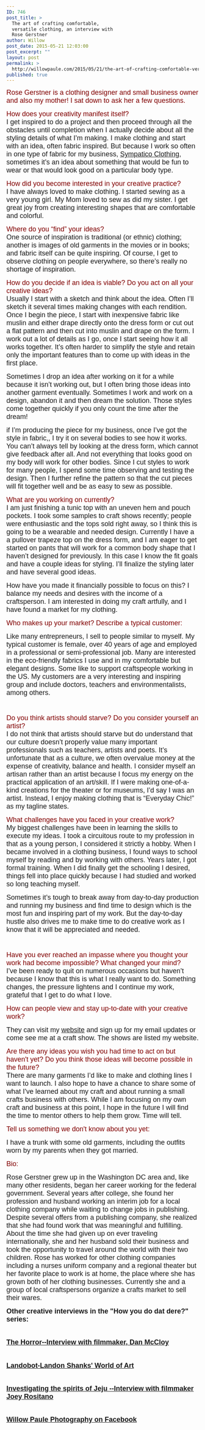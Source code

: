 ```yaml
---
ID: 746
post_title: >
  The art of crafting comfortable,
  versatile clothing, an interview with
  Rose Gerstner
author: Willow
post_date: 2015-05-21 12:03:00
post_excerpt: ""
layout: post
permalink: >
  http://willowpaule.com/2015/05/21/the-art-of-crafting-comfortable-versatile-clothing-an-interview-with-rose-gerstner/
published: true
---
```

<p><span style="font-size:18px;"><span style="font-family: gill sans,calibri,trebuchet ms,sans-serif;">
<zentobox height="960" preview="/img/s12/v177/p1171660588-6.jpg" width="639"><!--
{
  "type": "zf.zentobox.PhotoVideo",
  "options": {
    "autoPlay": false,
    "hoverAction": "1",
    "hideWatermark": "false",
    "isSoundtrackLooped": false,
    "duration": "5",
    "transition": "2",
    "autoStart": false,
    "needLoopImages": false,
    "isRandom": false,
    "hasTopBar": true,
    "needLinkToGallery": true,
    "linkToGalleryText": "Visit Gallery",
    "showPhotoTitles": true,
    "showGalleryTitle": true,
    "showController": true,
    "allowFullScreen": true,
    "showThumbs": false,
    "controllerStyle": "31",
    "showOpeningSlide": true,
    "showClosingSlide": true,
    "slideBgColor": "#111111",
    "slideDisplayNameColor": "#f5f5f5",
    "slideGalleryTitleColor": "#dddddd",
    "bgColor": "#555555",
    "isBackgroundTransparent": false,
    "hideBorder": false,
    "borderColor": "#555555",
    "animationStyle": 2,
    "animationColor": "#cccccc",
    "anchorPoint": 4,
    "click": {
      "action": "0",
      "newWindow": false,
      "url": ""
    }
  },
  "layout": {
    "imageSize": "-1",
    "customWidth": "800",
    "customHeight": "630",
    "browserScaling": "true",
    "themeBorder": "true",
    "alignment": "1",
    "hSpace": "25",
    "vSpace": "15",
    "borderWidth": 0,
    "sizingMode": "0",
    "fixedAlignment": "false"
  },
  "content": {
    "ownerId": 841192347,
    "photoSetId": "gal752476590",
    "photoId": "1171660588",
    "isVideo": false,
    "title": "",
    "caption": "Model Lauren wears a Sympatico creation.\nPhoto Copyright, Willow Paule Photography, 2015.",
    "altText": ""
  }
}
--></zentobox>
</span></span></p>

<p><span style="font-size:18px;"><span style="font-family: gill sans,calibri,trebuchet ms,sans-serif;"><span style="color: rgb(128, 0, 0);">Rose Gerstner is a clothing designer and small business owner and also my mother! I sat down to ask her a few questions. </span></span></span></p>

<p><span style="font-size:18px;"><span style="font-family: gill sans,calibri,trebuchet ms,sans-serif;"><span style="color: rgb(128, 0, 0);">How does your creativity manifest itself?</span><br/>
I get inspired to do a project and then proceed through all the obstacles until completion when I actually decide about all the styling details of what I&rsquo;m making. I make clothing and start with an idea, often fabric inspired. But because I work so often in one type of fabric for my business, <a href="http://www.sympaticoclothing.com" target="_blank">Sympatico Clothing</a>, sometimes it&rsquo;s an idea about something that would be fun to wear or that would look good on a particular body type.</span></span></p>

<p>
<zentobox height="960" preview="/img/s12/v186/p1171659181-6.jpg" width="638"><!--
{
  "type": "zf.zentobox.PhotoVideo",
  "options": {
    "autoPlay": false,
    "hoverAction": "1",
    "hideWatermark": "false",
    "isSoundtrackLooped": false,
    "duration": "5",
    "transition": "2",
    "autoStart": false,
    "needLoopImages": false,
    "isRandom": false,
    "hasTopBar": true,
    "needLinkToGallery": true,
    "linkToGalleryText": "Visit Gallery",
    "showPhotoTitles": true,
    "showGalleryTitle": true,
    "showController": true,
    "allowFullScreen": true,
    "showThumbs": false,
    "controllerStyle": "31",
    "showOpeningSlide": true,
    "showClosingSlide": true,
    "slideBgColor": "#111111",
    "slideDisplayNameColor": "#f5f5f5",
    "slideGalleryTitleColor": "#dddddd",
    "bgColor": "#555555",
    "isBackgroundTransparent": false,
    "hideBorder": false,
    "borderColor": "#555555",
    "animationStyle": 2,
    "animationColor": "#cccccc",
    "anchorPoint": 4,
    "click": {
      "action": "0",
      "newWindow": false,
      "url": ""
    }
  },
  "layout": {
    "imageSize": "-1",
    "customWidth": "800",
    "customHeight": "630",
    "browserScaling": "true",
    "themeBorder": "true",
    "alignment": "0",
    "hSpace": "25",
    "vSpace": "15",
    "borderWidth": 0,
    "sizingMode": "0",
    "fixedAlignment": "false"
  },
  "content": {
    "ownerId": 841192347,
    "photoSetId": "gal752476590",
    "photoId": "1171659181",
    "isVideo": false
  }
}
--></zentobox>
</p>

<p><span style="font-size:18px;"><span style="font-family: gill sans,calibri,trebuchet ms,sans-serif;"><span style="color: rgb(128, 0, 0);">How did you become interested in your creative practice?</span><br/>
I have always loved to make clothing. I started sewing as a very young girl. My Mom loved to sew as did my sister. I get great joy from creating interesting shapes that are comfortable and colorful.</span></span></p>

<p><span style="font-size:18px;"><span style="font-family: gill sans,calibri,trebuchet ms,sans-serif;"><span style="color: rgb(128, 0, 0);">Where do you &ldquo;find&rdquo; your ideas?</span><br/>
One source of inspiration is traditional (or ethnic) clothing; another is images of old garments in the movies or in books; and fabric itself can be quite inspiring. Of course, I get to observe clothing on people everywhere, so there&rsquo;s really no shortage of inspiration.</span></span></p>

<p><span style="font-size:18px;"><span style="font-family: gill sans,calibri,trebuchet ms,sans-serif;">
<zentobox height="960" preview="/img/s12/v184/p1171665479-6.jpg" width="638"><!--
{
  "type": "zf.zentobox.PhotoVideo",
  "options": {
    "autoPlay": false,
    "hoverAction": "1",
    "hideWatermark": "false",
    "isSoundtrackLooped": false,
    "duration": "5",
    "transition": "2",
    "autoStart": false,
    "needLoopImages": false,
    "isRandom": false,
    "hasTopBar": true,
    "needLinkToGallery": true,
    "linkToGalleryText": "Visit Gallery",
    "showPhotoTitles": true,
    "showGalleryTitle": true,
    "showController": true,
    "allowFullScreen": true,
    "showThumbs": false,
    "controllerStyle": "31",
    "showOpeningSlide": true,
    "showClosingSlide": true,
    "slideBgColor": "#111111",
    "slideDisplayNameColor": "#f5f5f5",
    "slideGalleryTitleColor": "#dddddd",
    "bgColor": "#555555",
    "isBackgroundTransparent": false,
    "hideBorder": false,
    "borderColor": "#555555",
    "animationStyle": 2,
    "animationColor": "#cccccc",
    "anchorPoint": 4,
    "click": {
      "action": "0",
      "newWindow": false,
      "url": ""
    }
  },
  "layout": {
    "imageSize": "-1",
    "customWidth": "800",
    "customHeight": "630",
    "browserScaling": "true",
    "themeBorder": "true",
    "alignment": "0",
    "hSpace": "25",
    "vSpace": "15",
    "borderWidth": 0,
    "sizingMode": "0",
    "fixedAlignment": "true"
  },
  "content": {
    "ownerId": 841192347,
    "photoSetId": "gal752476590",
    "photoId": "1171665479",
    "isVideo": false,
    "title": "",
    "caption": "Photo Copyright Willow Paule Photography, 2015. ",
    "altText": ""
  }
}
--></zentobox>

<zentobox height="960" preview="/img/s12/v176/p1171658999-6.jpg" width="638"><!--
{
  "type": "zf.zentobox.PhotoVideo",
  "options": {
    "autoPlay": false,
    "hoverAction": "1",
    "hideWatermark": "false",
    "isSoundtrackLooped": false,
    "duration": "5",
    "transition": "2",
    "autoStart": false,
    "needLoopImages": false,
    "isRandom": false,
    "hasTopBar": true,
    "needLinkToGallery": true,
    "linkToGalleryText": "Visit Gallery",
    "showPhotoTitles": true,
    "showGalleryTitle": true,
    "showController": true,
    "allowFullScreen": true,
    "showThumbs": false,
    "controllerStyle": "31",
    "showOpeningSlide": true,
    "showClosingSlide": true,
    "slideBgColor": "#111111",
    "slideDisplayNameColor": "#f5f5f5",
    "slideGalleryTitleColor": "#dddddd",
    "bgColor": "#555555",
    "isBackgroundTransparent": false,
    "hideBorder": false,
    "borderColor": "#555555",
    "animationStyle": 2,
    "animationColor": "#cccccc",
    "anchorPoint": 4,
    "click": {
      "action": "0",
      "newWindow": false,
      "url": ""
    }
  },
  "layout": {
    "imageSize": "-1",
    "customWidth": "800",
    "customHeight": "630",
    "browserScaling": "true",
    "themeBorder": "true",
    "alignment": "0",
    "hSpace": "25",
    "vSpace": "15",
    "borderWidth": 0,
    "sizingMode": "0",
    "fixedAlignment": "false"
  },
  "content": {
    "ownerId": 841192347,
    "photoSetId": "gal752476590",
    "photoId": "1171658999",
    "isVideo": false,
    "title": "",
    "caption": "Photo Copyright Robert Frost, 2015.",
    "altText": ""
  }
}
--></zentobox>
</span></span></p>

<p><span style="font-size:18px;"><span style="font-family: gill sans,calibri,trebuchet ms,sans-serif;"><span style="color: rgb(128, 0, 0);">How do you decide if an idea is viable? Do you act on all your creative ideas?</span><br/>
Usually I start with a sketch and think about the idea. Often I&rsquo;ll sketch it several times making changes with each rendition. Once I begin the piece, I start with inexpensive fabric like muslin and either drape directly onto the dress form or cut out a flat pattern and then cut into muslin and drape on the form. I work out a lot of details as I go, once I start seeing how it all works together. It&rsquo;s often harder to simplify the style and retain only the important features than to come up with ideas in the first place.</span></span></p>

<p><span style="font-size:18px;"><span style="font-family: gill sans,calibri,trebuchet ms,sans-serif;">
<zentobox height="682" preview="/img/s7/v152/p1171664995-5.jpg" width="910"><!--
{
  "type": "zf.zentobox.PhotoVideo",
  "options": {
    "autoPlay": false,
    "hoverAction": "1",
    "hideWatermark": "false",
    "isSoundtrackLooped": false,
    "duration": "5",
    "transition": "2",
    "autoStart": false,
    "needLoopImages": false,
    "isRandom": false,
    "hasTopBar": true,
    "needLinkToGallery": true,
    "linkToGalleryText": "Visit Gallery",
    "showPhotoTitles": true,
    "showGalleryTitle": true,
    "showController": true,
    "allowFullScreen": true,
    "showThumbs": false,
    "controllerStyle": "31",
    "showOpeningSlide": true,
    "showClosingSlide": true,
    "slideBgColor": "#111111",
    "slideDisplayNameColor": "#f5f5f5",
    "slideGalleryTitleColor": "#dddddd",
    "bgColor": "#555555",
    "isBackgroundTransparent": false,
    "hideBorder": false,
    "borderColor": "#555555",
    "animationStyle": 2,
    "animationColor": "#cccccc",
    "anchorPoint": 4,
    "click": {
      "action": "0",
      "newWindow": false,
      "url": ""
    }
  },
  "layout": {
    "imageSize": "-1",
    "customWidth": "800",
    "customHeight": "630",
    "browserScaling": "true",
    "themeBorder": "true",
    "alignment": "0",
    "hSpace": "25",
    "vSpace": "15",
    "borderWidth": 0,
    "sizingMode": "0",
    "fixedAlignment": "false"
  },
  "content": {
    "title": "",
    "caption": "The real designer working behind the scenes.",
    "altText": "",
    "ownerId": 841192347,
    "photoSetId": "gal752476590",
    "photoId": "1171664995",
    "isVideo": false
  }
}
--></zentobox>
</span></span></p>

<p><span style="font-size:18px;"><span style="font-family: gill sans,calibri,trebuchet ms,sans-serif;">Sometimes I drop an idea after working on it for a while because it isn&rsquo;t working out, but I often bring those ideas into another garment eventually. Sometimes I work and work on a design, abandon it and then dream the solution. Those styles come together quickly if you only count the time after the dream!</span></span></p>

<p><span style="font-size:18px;"><span style="font-family: gill sans,calibri,trebuchet ms,sans-serif;">if I&rsquo;m producing the piece for my business, once I&rsquo;ve got the style in fabric,, I try it on several bodies to see how it works. You can&rsquo;t always tell by looking at the dress form, which cannot give feedback after all. And not everything that looks good on my body will work for other bodies. Since I cut styles to work for many people, I spend some time observing and testing the design. Then I further refine the pattern so that the cut pieces will fit together well and be as easy to sew as possible.</span></span></p>

<p><span style="font-size:18px;"><span style="font-family: gill sans,calibri,trebuchet ms,sans-serif;">
<zentobox height="263" preview="/img/s12/v182/p1171659434-6.jpg" width="200"><!--
{
  "type": "zf.zentobox.PhotoVideo",
  "options": {
    "autoPlay": false,
    "hoverAction": "1",
    "hideWatermark": "false",
    "isSoundtrackLooped": false,
    "duration": "5",
    "transition": "2",
    "autoStart": false,
    "needLoopImages": false,
    "isRandom": false,
    "hasTopBar": true,
    "needLinkToGallery": true,
    "linkToGalleryText": "Visit Gallery",
    "showPhotoTitles": true,
    "showGalleryTitle": true,
    "showController": true,
    "allowFullScreen": true,
    "showThumbs": false,
    "controllerStyle": "31",
    "showOpeningSlide": true,
    "showClosingSlide": true,
    "slideBgColor": "#111111",
    "slideDisplayNameColor": "#f5f5f5",
    "slideGalleryTitleColor": "#dddddd",
    "bgColor": "#555555",
    "isBackgroundTransparent": false,
    "hideBorder": false,
    "borderColor": "#555555",
    "animationStyle": 2,
    "animationColor": "#cccccc",
    "anchorPoint": 4,
    "click": {
      "action": "0",
      "newWindow": false,
      "url": ""
    }
  },
  "layout": {
    "imageSize": "-1",
    "customWidth": "800",
    "customHeight": "630",
    "browserScaling": "true",
    "themeBorder": "true",
    "alignment": "0",
    "hSpace": "25",
    "vSpace": "15",
    "borderWidth": 0,
    "sizingMode": "0",
    "fixedAlignment": "true"
  },
  "content": {
    "ownerId": 841192347,
    "photoSetId": "gal752476590",
    "photoId": "1171659434",
    "isVideo": false
  }
}
--></zentobox>
</span></span></p>

<p><span style="font-size:18px;"><span style="font-family: gill sans,calibri,trebuchet ms,sans-serif;"><span style="color: rgb(128, 0, 0);">What are you working on currently?</span><br/>
I am just finishing a tunic top with an uneven hem and pouch pockets. I took some samples to craft shows recently; people were enthusiastic and the tops sold right away, so I think this is going to be a wearable and needed design. Currently I have a a pullover trapeze top on the dress form, and I am eager to get started on pants that will work for a common body shape that I haven&rsquo;t designed for previously. In this case I know the fit goals and have a couple ideas for styling. I&rsquo;ll finalize the styling later and have several good ideas.</span></span></p>

<p><span style="font-size:18px;"><span style="font-family: gill sans,calibri,trebuchet ms,sans-serif;">How have you made it financially possible to focus on this? I balance my needs and desires with the income of a craftsperson. I am interested in doing my craft artfully, and I have found a market for my clothing.</span></span></p>

<p><span style="font-size:18px;"><span style="font-family: gill sans,calibri,trebuchet ms,sans-serif;"><span style="color: rgb(128, 0, 0);">Who makes up your market? Describe a typical customer:</span></span></span></p>

<p><span style="font-size:18px;"><span style="font-family: gill sans,calibri,trebuchet ms,sans-serif;">Like many entrepreneurs, I sell to people similar to myself. My typical customer is female, over 40 years of age and employed in a professional or semi-professional job. Many are interested in the eco-friendly fabrics I use and in my comfortable but elegant designs. Some like to support craftspeople working in the US. My customers are a very interesting and inspiring group and include doctors, teachers and environmentalists, among others.</span></span></p>

<p><span style="font-size:18px;"><span style="font-family: gill sans,calibri,trebuchet ms,sans-serif;">
<zentobox height="960" preview="/img/s7/v169/p1171659132-6.jpg" width="638"><!--
{
  "type": "zf.zentobox.PhotoVideo",
  "options": {
    "autoPlay": false,
    "hoverAction": "1",
    "hideWatermark": "false",
    "isSoundtrackLooped": false,
    "duration": "5",
    "transition": "2",
    "autoStart": false,
    "needLoopImages": false,
    "isRandom": false,
    "hasTopBar": true,
    "needLinkToGallery": true,
    "linkToGalleryText": "Visit Gallery",
    "showPhotoTitles": true,
    "showGalleryTitle": true,
    "showController": true,
    "allowFullScreen": true,
    "showThumbs": false,
    "controllerStyle": "31",
    "showOpeningSlide": true,
    "showClosingSlide": true,
    "slideBgColor": "#111111",
    "slideDisplayNameColor": "#f5f5f5",
    "slideGalleryTitleColor": "#dddddd",
    "bgColor": "#555555",
    "isBackgroundTransparent": false,
    "hideBorder": false,
    "borderColor": "#555555",
    "animationStyle": 2,
    "animationColor": "#cccccc",
    "anchorPoint": 4,
    "click": {
      "action": "0",
      "newWindow": false,
      "url": ""
    }
  },
  "layout": {
    "imageSize": "-1",
    "customWidth": "800",
    "customHeight": "630",
    "browserScaling": "true",
    "themeBorder": "true",
    "alignment": "0",
    "hSpace": "25",
    "vSpace": "15",
    "borderWidth": 0,
    "sizingMode": "0",
    "fixedAlignment": "false"
  },
  "content": {
    "ownerId": 841192347,
    "photoSetId": "gal752476590",
    "photoId": "1171659132",
    "isVideo": false,
    "title": "",
    "caption": "Photo Copyright Robert Frost, 2015.",
    "altText": ""
  }
}
--></zentobox>
</span></span></p>

<p><span style="font-size:18px;"><span style="font-family: gill sans,calibri,trebuchet ms,sans-serif;">
<zentobox height="960" preview="/img/s10/v110/p1171663583-6.jpg" width="465"><!--
{
  "type": "zf.zentobox.PhotoVideo",
  "options": {
    "autoPlay": false,
    "hoverAction": "1",
    "hideWatermark": "false",
    "isSoundtrackLooped": false,
    "duration": "5",
    "transition": "2",
    "autoStart": false,
    "needLoopImages": false,
    "isRandom": false,
    "hasTopBar": true,
    "needLinkToGallery": true,
    "linkToGalleryText": "Visit Gallery",
    "showPhotoTitles": true,
    "showGalleryTitle": true,
    "showController": true,
    "allowFullScreen": true,
    "showThumbs": false,
    "controllerStyle": "31",
    "showOpeningSlide": true,
    "showClosingSlide": true,
    "slideBgColor": "#111111",
    "slideDisplayNameColor": "#f5f5f5",
    "slideGalleryTitleColor": "#dddddd",
    "bgColor": "#555555",
    "isBackgroundTransparent": false,
    "hideBorder": false,
    "borderColor": "#555555",
    "animationStyle": 2,
    "animationColor": "#cccccc",
    "anchorPoint": 4,
    "click": {
      "action": "0",
      "newWindow": false,
      "url": ""
    }
  },
  "layout": {
    "imageSize": "-1",
    "customWidth": "800",
    "customHeight": "630",
    "browserScaling": "true",
    "themeBorder": "true",
    "alignment": "0",
    "hSpace": "25",
    "vSpace": "15",
    "borderWidth": 0,
    "sizingMode": "0",
    "fixedAlignment": "true"
  },
  "content": {
    "ownerId": 841192347,
    "photoSetId": "gal752476590",
    "photoId": "1171663583",
    "isVideo": false,
    "title": "",
    "caption": "Photo Copyright Willow Paule Photography, 2015. ",
    "altText": ""
  }
}
--></zentobox>
</span></span></p>

<p>&nbsp;</p>

<p><span style="font-size:18px;"><span style="font-family: gill sans,calibri,trebuchet ms,sans-serif;"><span style="color: rgb(128, 0, 0);">Do you think artists should starve? Do you consider yourself an artist?</span><br/>
I do not think that artists should starve but do understand that our culture doesn&rsquo;t properly value many important professionals such as teachers, artists and poets. It&rsquo;s unfortunate that as a culture, we often overvalue money at the expense of creativity, balance and health. I consider myself an artisan rather than an artist because I focus my energy on the practical application of an art/skill. If I were making one-of-a-kind creations for the theater or for museums, I&rsquo;d say I was an artist. Instead, I enjoy making clothing that is &ldquo;Everyday Chic!&rdquo; as my tagline states.</span></span></p>

<p><span style="font-size:18px;"><span style="font-family: gill sans,calibri,trebuchet ms,sans-serif;"><span style="color: rgb(128, 0, 0);">What challenges have you faced in your creative work?</span><br/>
My biggest challenges have been in learning the skills to execute my ideas. I took a circuitous route to my profession in that as a young person, I considered it strictly a hobby. When I became involved in a clothing business, I found ways to school myself by reading and by working with others. Years later, I got formal training. When I did finally get the schooling I desired, things fell into place quickly because I had studied and worked so long teaching myself.</span></span></p>

<p><span style="font-size:18px;"><span style="font-family: gill sans,calibri,trebuchet ms,sans-serif;">Sometimes it&rsquo;s tough to break away from day-to-day production and running my business and find time to design which is the most fun and inspiring part of my work. But the day-to-day hustle also drives me to make time to do creative work as I know that it will be appreciated and needed.</span></span></p>

<p><span style="font-size:18px;"><span style="font-family: gill sans,calibri,trebuchet ms,sans-serif;">
<zentobox height="432" preview="/img/s12/v171/p1171659227-6.jpg" width="287"><!--
{
  "type": "zf.zentobox.PhotoVideo",
  "options": {
    "autoPlay": false,
    "hoverAction": "1",
    "hideWatermark": "false",
    "isSoundtrackLooped": false,
    "duration": "5",
    "transition": "2",
    "autoStart": false,
    "needLoopImages": false,
    "isRandom": false,
    "hasTopBar": true,
    "needLinkToGallery": true,
    "linkToGalleryText": "Visit Gallery",
    "showPhotoTitles": true,
    "showGalleryTitle": true,
    "showController": true,
    "allowFullScreen": true,
    "showThumbs": false,
    "controllerStyle": "31",
    "showOpeningSlide": true,
    "showClosingSlide": true,
    "slideBgColor": "#111111",
    "slideDisplayNameColor": "#f5f5f5",
    "slideGalleryTitleColor": "#dddddd",
    "bgColor": "#555555",
    "isBackgroundTransparent": false,
    "hideBorder": false,
    "borderColor": "#555555",
    "animationStyle": 2,
    "animationColor": "#cccccc",
    "anchorPoint": 4,
    "click": {
      "action": "0",
      "newWindow": false,
      "url": ""
    }
  },
  "layout": {
    "imageSize": "-1",
    "customWidth": "800",
    "customHeight": "630",
    "browserScaling": "true",
    "themeBorder": "true",
    "alignment": "0",
    "hSpace": "25",
    "vSpace": "15",
    "borderWidth": 0,
    "sizingMode": "0",
    "fixedAlignment": "true"
  },
  "content": {
    "ownerId": 841192347,
    "photoSetId": "gal752476590",
    "photoId": "1171659227",
    "isVideo": false,
    "title": "",
    "caption": "Photo Copyright Willow Paule Photography 2015. ",
    "altText": ""
  }
}
--></zentobox>
</span></span></p>

<p>&nbsp;</p>

<p><span style="font-size:18px;"><span style="font-family: gill sans,calibri,trebuchet ms,sans-serif;"><span style="color: rgb(128, 0, 0);">Have you ever reached an impasse where you thought your work had become impossible? What changed your mind?</span><br/>
I&rsquo;ve been ready to quit on numerous occasions but haven&rsquo;t because I know that this is what I really want to do. Something changes, the pressure lightens and I continue my work, grateful that I get to do what I love.</span></span></p>

<p><span style="font-size:18px;"><span style="font-family: gill sans,calibri,trebuchet ms,sans-serif;"><span style="color: rgb(128, 0, 0);">How can people view and stay up-to-date with your creative work? </span></span></span></p>

<p><span style="font-size:18px;"><span style="font-family: gill sans,calibri,trebuchet ms,sans-serif;">They can visit my <a href="http://www.sympaticoclothing.com" target="_blank">website</a> and sign up for my email updates or come see me at a craft show. The shows are listed my website.</span></span></p>

<p><span style="font-size:18px;"><span style="font-family: gill sans,calibri,trebuchet ms,sans-serif;"><span style="color: rgb(128, 0, 0);">Are there any ideas you wish you had time to act on but haven&#39;t yet? Do you think those ideas will become possible in the future?</span><br/>
There are many garments I&rsquo;d like to make and clothing lines I want to launch. I also hope to have a chance to share some of what I&rsquo;ve learned about my craft and about running a small crafts business with others. While I am focusing on my own craft and business at this point, I hope in the future I will find the time to mentor others to help them grow. Time will tell.</span></span></p>

<p><span style="font-size:18px;"><span style="font-family: gill sans,calibri,trebuchet ms,sans-serif;">
<zentobox height="960" preview="/img/s7/v160/p1171659107-6.jpg" width="638"><!--
{
  "type": "zf.zentobox.PhotoVideo",
  "options": {
    "autoPlay": false,
    "hoverAction": "1",
    "hideWatermark": "false",
    "isSoundtrackLooped": false,
    "duration": "5",
    "transition": "2",
    "autoStart": false,
    "needLoopImages": false,
    "isRandom": false,
    "hasTopBar": true,
    "needLinkToGallery": true,
    "linkToGalleryText": "Visit Gallery",
    "showPhotoTitles": true,
    "showGalleryTitle": true,
    "showController": true,
    "allowFullScreen": true,
    "showThumbs": false,
    "controllerStyle": "31",
    "showOpeningSlide": true,
    "showClosingSlide": true,
    "slideBgColor": "#111111",
    "slideDisplayNameColor": "#f5f5f5",
    "slideGalleryTitleColor": "#dddddd",
    "bgColor": "#555555",
    "isBackgroundTransparent": false,
    "hideBorder": false,
    "borderColor": "#555555",
    "animationStyle": 2,
    "animationColor": "#cccccc",
    "anchorPoint": 4,
    "click": {
      "action": "0",
      "newWindow": false,
      "url": ""
    }
  },
  "layout": {
    "imageSize": "-1",
    "customWidth": "800",
    "customHeight": "630",
    "browserScaling": "true",
    "themeBorder": "true",
    "alignment": "0",
    "hSpace": "25",
    "vSpace": "15",
    "borderWidth": 0,
    "sizingMode": "0",
    "fixedAlignment": "true"
  },
  "content": {
    "ownerId": 841192347,
    "photoSetId": "gal752476590",
    "photoId": "1171659107",
    "isVideo": false,
    "title": "",
    "caption": "Photo Copyright Robert Frost, 2015.",
    "altText": ""
  }
}
--></zentobox>
</span></span></p>

<p><span style="font-size:18px;"><span style="font-family: gill sans,calibri,trebuchet ms,sans-serif;">
<zentobox height="960" preview="/img/s7/v153/p1171658911-6.jpg" width="768"><!--
{
  "type": "zf.zentobox.PhotoVideo",
  "options": {
    "autoPlay": false,
    "hoverAction": "1",
    "hideWatermark": "false",
    "isSoundtrackLooped": false,
    "duration": "5",
    "transition": "2",
    "autoStart": false,
    "needLoopImages": false,
    "isRandom": false,
    "hasTopBar": true,
    "needLinkToGallery": true,
    "linkToGalleryText": "Visit Gallery",
    "showPhotoTitles": true,
    "showGalleryTitle": true,
    "showController": true,
    "allowFullScreen": true,
    "showThumbs": false,
    "controllerStyle": "31",
    "showOpeningSlide": true,
    "showClosingSlide": true,
    "slideBgColor": "#111111",
    "slideDisplayNameColor": "#f5f5f5",
    "slideGalleryTitleColor": "#dddddd",
    "bgColor": "#555555",
    "isBackgroundTransparent": false,
    "hideBorder": false,
    "borderColor": "#555555",
    "animationStyle": 2,
    "animationColor": "#cccccc",
    "anchorPoint": 4,
    "click": {
      "action": "0",
      "newWindow": false,
      "url": ""
    }
  },
  "layout": {
    "imageSize": "-1",
    "customWidth": "800",
    "customHeight": "630",
    "browserScaling": "true",
    "themeBorder": "true",
    "alignment": "1",
    "hSpace": "25",
    "vSpace": "15",
    "borderWidth": 0,
    "sizingMode": "0",
    "fixedAlignment": "false"
  },
  "content": {
    "title": "",
    "caption": "Rose's parents modeling the clothing she has stored in her trunk.",
    "altText": "",
    "ownerId": 841192347,
    "photoSetId": "gal752476590",
    "photoId": "1171658911",
    "isVideo": false
  }
}
--></zentobox>
</span></span></p>

<p><span style="font-size:18px;"><span style="font-family: gill sans,calibri,trebuchet ms,sans-serif;"><span style="color: rgb(128, 0, 0);">Tell us something we don&#39;t know about you yet:</span></span></span></p>

<p><span style="font-size:18px;"><span style="font-family: gill sans,calibri,trebuchet ms,sans-serif;">I have a trunk with some old garments, including the outfits worn by my parents when they got married.</span></span></p>

<p><span style="font-size:18px;"><span style="font-family: gill sans,calibri,trebuchet ms,sans-serif;">
<zentobox height="418" preview="/img/s7/v164/p1171659543-6.jpg" width="438"><!--
{
  "type": "zf.zentobox.PhotoVideo",
  "options": {
    "autoPlay": false,
    "hoverAction": "1",
    "hideWatermark": "false",
    "isSoundtrackLooped": false,
    "duration": "5",
    "transition": "2",
    "autoStart": false,
    "needLoopImages": false,
    "isRandom": false,
    "hasTopBar": true,
    "needLinkToGallery": true,
    "linkToGalleryText": "Visit Gallery",
    "showPhotoTitles": true,
    "showGalleryTitle": true,
    "showController": true,
    "allowFullScreen": true,
    "showThumbs": false,
    "controllerStyle": "31",
    "showOpeningSlide": true,
    "showClosingSlide": true,
    "slideBgColor": "#111111",
    "slideDisplayNameColor": "#f5f5f5",
    "slideGalleryTitleColor": "#dddddd",
    "bgColor": "#555555",
    "isBackgroundTransparent": false,
    "hideBorder": false,
    "borderColor": "#555555",
    "animationStyle": 2,
    "animationColor": "#cccccc",
    "anchorPoint": 4,
    "click": {
      "action": "0",
      "newWindow": false,
      "url": ""
    }
  },
  "layout": {
    "imageSize": "-1",
    "customWidth": "800",
    "customHeight": "630",
    "browserScaling": "true",
    "themeBorder": "true",
    "alignment": "0",
    "hSpace": "25",
    "vSpace": "15",
    "borderWidth": 0,
    "sizingMode": "0",
    "fixedAlignment": "true"
  },
  "content": {
    "ownerId": 841192347,
    "photoSetId": "gal752476590",
    "photoId": "1171659543",
    "isVideo": false,
    "title": "",
    "caption": "Photo Copyright Willow Paule Photography, 2015. ",
    "altText": ""
  }
}
--></zentobox>
</span></span></p>

<p><span style="font-size:18px;"><span style="font-family: gill sans,calibri,trebuchet ms,sans-serif;"><span style="color: rgb(128, 0, 0);">Bio:</span></span></span></p>

<p><span style="font-size:18px;"><span style="font-family: gill sans,calibri,trebuchet ms,sans-serif;">Rose Gerstner grew up in the Washington DC area and, like many other residents, began her career working for the federal government. Several years after college, she found her profession and husband working an interim job for a local clothing company while waiting to change jobs in publishing. Despite several offers from a publishing company, she realized that she had found work that was meaningful and fulfilling. About the time she had given up on ever traveling internationally, she and her husband sold their business and took the opportunity to travel around the world with their two children. Rose has worked for other clothing companies including a nurses uniform company and a regional theater but her favorite place to work is at home, the place where she has grown both of her clothing businesses. Currently she and a group of local craftspersons organize a crafts market to sell their wares.</span></span></p>

<p><span style="font-family:gill sans,calibri,trebuchet ms,sans-serif;"><span style="font-size: 18px;"><strong>Other creative interviews in the &quot;How you do dat dere?&quot; series:</strong></span></span></p>

<h1 class="blog-color1 blog-font1"><span style="font-family:gill sans,calibri,trebuchet ms,sans-serif;"><span style="font-size: 18px;"><a href="http://www.willowpaule.com/blog/2015/4/dan-mccloys-twisted-horror-films" target="_blank">The Horror--Interview with filmmaker, Dan McCloy</a></span></span></h1>

<h1 class="blog-color1 blog-font1"><span style="font-family:gill sans,calibri,trebuchet ms,sans-serif;"><span style="font-size: 18px;"><a href="http://www.willowpaule.com/blog/2015/3/landonshanksandhisworld" target="_blank">Landobot-Landon Shanks&#39; World of Art</a></span></span></h1>

<h1 class="blog-color1 blog-font1"><span style="font-family:gill sans,calibri,trebuchet ms,sans-serif;"><span style="font-size: 18px;"><a href="http://www.willowpaule.com/blog/2015/2/jejushamanisminterview-with-filmmaker-joey-rositano" target="_blank">Investigating the spirits of Jeju --Interview with filmmaker Joey Rositano</a></span></span></h1>

<h1><strong><span style="font-family:gill sans,calibri,trebuchet ms,sans-serif;"><span style="font-size: 18px;"><a href="https://www.facebook.com/willowpaulephotography?fref=ts" target="_blank">Willow Paule Photography on Facebook</a></span></span></strong></h1>

<p>&nbsp;</p>